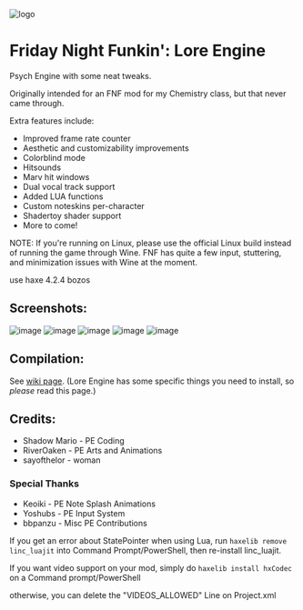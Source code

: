 ![logo](https://user-images.githubusercontent.com/35895538/184577297-98b08bcc-3144-45a7-b33f-64a11dc3c652.png)
# Friday Night Funkin': Lore Engine
Psych Engine with some neat tweaks.

Originally intended for an FNF mod for my Chemistry class, but that never came through.

Extra features include:
- Improved frame rate counter
- Aesthetic and customizability improvements
- Colorblind mode
- Hitsounds
- Marv hit windows
- Dual vocal track support
- Added LUA functions
- Custom noteskins per-character
- Shadertoy shader support
- More to come!

NOTE: If you're running on Linux, please use the official Linux build instead of running the game through Wine. FNF has quite a few input, stuttering, and minimization issues with Wine at the moment.

use haxe 4.2.4 bozos

## Screenshots:
![image](https://user-images.githubusercontent.com/35895538/184577088-49f7d70d-56af-4869-9f62-f25df2c396e2.png)
![image](https://user-images.githubusercontent.com/35895538/184577103-2946a3ed-95a8-4924-81f5-e41f36c2537e.png)
![image](https://user-images.githubusercontent.com/35895538/184577215-8128fee2-bfd9-44a2-b2e0-89ad614c06cf.png)
![image](https://user-images.githubusercontent.com/35895538/184577246-28225976-ae3b-48d9-a644-3f5e48ed70da.png)
![image](https://user-images.githubusercontent.com/35895538/184577280-c03ce108-7792-48fa-9430-7aa7e1e0f446.png)


## Compilation:
See [wiki page](https://github.com/sayofthelor/lore-engine/wiki/How-to-compile-Lore-Engine). (Lore Engine has some specific things you need to install, so *please* read this page.)
## Credits:
* Shadow Mario - PE Coding
* RiverOaken - PE Arts and Animations
* sayofthelor - woman
### Special Thanks
* Keoiki - PE Note Splash Animations
* Yoshubs - PE Input System
* bbpanzu - Misc PE Contributions

If you get an error about StatePointer when using Lua, run `haxelib remove linc_luajit` into Command Prompt/PowerShell, then re-install linc_luajit.

If you want video support on your mod, simply do `haxelib install hxCodec` on a Command prompt/PowerShell

otherwise, you can delete the "VIDEOS_ALLOWED" Line on Project.xml
